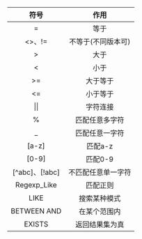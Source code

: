 |      符号      |        作用        |
| :------------: | :----------------: |
|       =        |        等于        |
|     <>、!=     | 不等于(不同版本可) |
|       >        |        大于        |
|       <        |        小于        |
|       >=       |      大于等于      |
|       <=       |      小于等于      |
|      \|\|      |      字符连接      |
|       %        |   匹配任意多字符   |
|       _        |   匹配任意一字符   |
|     [a-z]      |      匹配a-z       |
|     [0-9]      |      匹配0-9       |
| [^abc]、[!abc] | 不匹配任意单一字符 |
|  Regexp_Like   |      匹配正则      |
|      LIKE      |    搜索某种模式    |
|  BETWEEN AND   |    在某个范围内    |
|     EXISTS     |   返回结果集为真   |